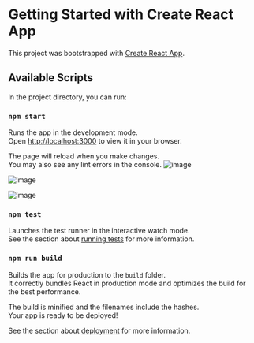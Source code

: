 # Getting Started with Create React App

This project was bootstrapped with [Create React App](https://github.com/facebook/create-react-app).

## Available Scripts

In the project directory, you can run:

### `npm start`

Runs the app in the development mode.\
Open [http://localhost:3000](http://localhost:3000) to view it in your browser.

The page will reload when you make changes.\
You may also see any lint errors in the console.
![image](https://github.com/ng207941/DesiTavaIndianRestaurant/assets/145050599/e27d8eee-fe5b-4b86-ab1b-0ab15620725d)

![image](https://github.com/ng207941/DesiTavaIndianRestaurant/assets/145050599/cdf3679c-638c-4c98-bd34-bda4619c419d)

![image](https://github.com/ng207941/DesiTavaIndianRestaurant/assets/145050599/8b93eeee-c50f-443d-91fc-0b16f124b25b)

### `npm test`

Launches the test runner in the interactive watch mode.\
See the section about [running tests](https://facebook.github.io/create-react-app/docs/running-tests) for more information.

### `npm run build`

Builds the app for production to the `build` folder.\
It correctly bundles React in production mode and optimizes the build for the best performance.

The build is minified and the filenames include the hashes.\
Your app is ready to be deployed!

See the section about [deployment](https://facebook.github.io/create-react-app/docs/deployment) for more information.


